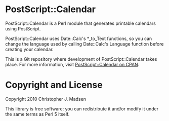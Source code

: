 PostScript::Calendar
====================

PostScript::Calendar is a Perl module that generates printable
calendars using PostScript.

PostScript::Calendar uses Date::Calc's \*_to_Text functions, so you
can change the language used by calling Date::Calc's Language
function before creating your calendar.

This is a Git repository where development of PostScript::Calendar
takes place.  For more information, visit
[PostScript::Calendar on CPAN](http://search.cpan.org/dist/PostScript-Calendar/).



Copyright and License
=====================

Copyright 2010 Christopher J. Madsen

This library is free software; you can redistribute it and/or modify
it under the same terms as Perl 5 itself.
